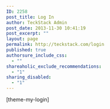```yaml
---
ID: 2258
post_title: Log In
author: TeckStack Admin
post_date: 2013-11-30 10:41:19
post_excerpt: ""
layout: page
permalink: http://teckstack.com/login
published: true
authorsure_include_css:
  - ""
shareaholic_exclude_recommendations:
  - "1"
sharing_disabled:
  - "1"
---
```

[theme-my-login]